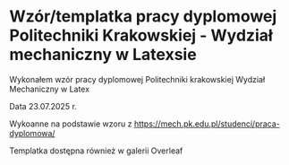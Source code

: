 # Wzór/templatka pracy dyplomowej Politechniki Krakowskiej - Wydział mechaniczny w Latexsie
Wykonałem wzór pracy dyplomowej Politechniki krakowskiej Wydział Mechaniczny w Latex 

Data 23.07.2025 r.

Wykoanne na podstawie wzoru z https://mech.pk.edu.pl/studenci/praca-dyplomowa/

Templatka dostępna również w galerii Overleaf

